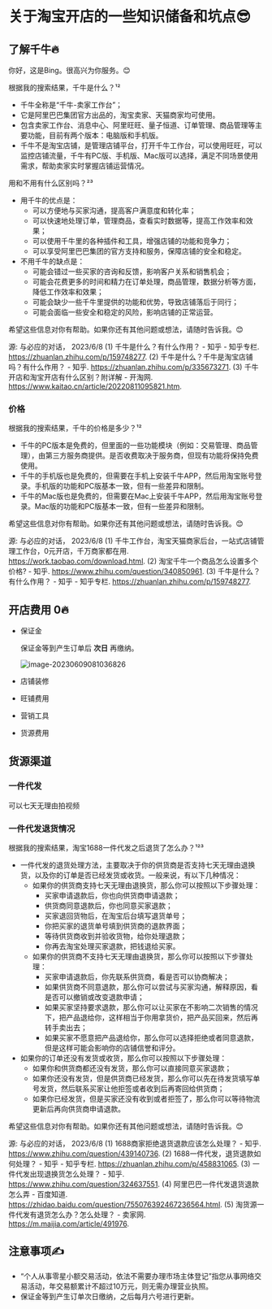 # 关于淘宝开店的一些知识储备和坑点😎

## 了解千牛🔥

你好，这是Bing。很高兴为你服务。😊

根据我的搜索结果，千牛是什么？¹²

- 千牛全称是“千牛-卖家工作台”；
- 它是阿里巴巴集团官方出品的，淘宝卖家、天猫商家均可使用。
- 包含卖家工作台、消息中心、阿里旺旺、量子恒道、订单管理、商品管理等主要功能，目前有两个版本：电脑版和手机版。
- 千牛不是淘宝店铺，是管理店铺平台，打开千牛工作台，可以使用旺旺，可以监控店铺流量，千牛有PC版、手机版、Mac版可以选择，满足不同场景使用需求，帮助卖家实时掌握店铺运营情况。

用和不用有什么区别吗？²³

- 用千牛的优点是：
  - 可以方便地与买家沟通，提高客户满意度和转化率；
  - 可以快速地处理订单，管理商品，查看实时数据等，提高工作效率和效果；
  - 可以使用千牛里的各种插件和工具，增强店铺的功能和竞争力；
  - 可以享受阿里巴巴集团的官方支持和服务，保障店铺的安全和稳定。
- 不用千牛的缺点是：
  - 可能会错过一些买家的咨询和反馈，影响客户关系和销售机会；
  - 可能会花费更多的时间和精力在订单处理，商品管理，数据分析等方面，降低工作效率和效果；
  - 可能会缺少一些千牛里提供的功能和优势，导致店铺落后于同行；
  - 可能会面临一些安全和稳定的风险，影响店铺的正常运营。

希望这些信息对你有帮助。如果你还有其他问题或想法，请随时告诉我。😊

源: 与必应的对话， 2023/6/8
(1) 千牛是什么？有什么作用？ - 知乎 - 知乎专栏. https://zhuanlan.zhihu.com/p/159748277.
(2) 千牛是什么？千牛是淘宝店铺吗？有什么作用？ - 知乎. https://zhuanlan.zhihu.com/p/335673271.
(3) 千牛开店和淘宝开店有什么区别？附详解 - 开淘网. https://www.kaitao.cn/article/20220811095821.htm.

### 价格

根据我的搜索结果，千牛的价格是多少？¹²

- 千牛的PC版本是免费的，但里面的一些功能模块（例如：交易管理、商品管理），由第三方服务商提供。是否收费取决于服务商，但现有功能将保持免费使用。
- 千牛的手机版也是免费的，但需要在手机上安装千牛APP，然后用淘宝账号登录。手机版的功能和PC版基本一致，但有一些差异和限制。
- 千牛的Mac版也是免费的，但需要在Mac上安装千牛APP，然后用淘宝账号登录。Mac版的功能和PC版基本一致，但有一些差异和限制。

希望这些信息对你有帮助。如果你还有其他问题或想法，请随时告诉我。😊

源: 与必应的对话， 2023/6/8
(1) 千牛工作台，淘宝天猫商家后台，一站式店铺管理工作台，0元开店，千万商家都在用. https://work.taobao.com/download.html.
(2) 淘宝千牛一个商品怎么设置多个价格? - 知乎. https://www.zhihu.com/question/340850961.
(3) 千牛是什么？有什么作用？ - 知乎 - 知乎专栏. https://zhuanlan.zhihu.com/p/159748277.

## 开店费用 0🔥

- 保证金

  保证金等到产生订单后 **次日** 再缴纳。

  ![image-20230609081036826](C:\Users\景柯\AppData\Roaming\Typora\typora-user-images\image-20230609081036826.png)

- 店铺装修

- 旺铺费用

- 营销工具

- 货源费用

## 货源渠道

### 一件代发

可以七天无理由拍视频

### 一件代发退货情况

根据我的搜索结果，淘宝1688一件代发之后退货了怎么办？¹²³

- 一件代发的退货处理方法，主要取决于你的供货商是否支持七天无理由退换货，以及你的订单是否已经发货或收货。一般来说，有以下几种情况：
  - 如果你的供货商支持七天无理由退换货，那么你可以按照以下步骤处理：
    - 买家申请退款后，你也向供货商申请退款；
    - 供货商同意退款后，你也同意买家退款；
    - 买家退回货物后，在淘宝后台填写退货单号；
    - 你把买家的退货单号填到供货商的退款界面；
    - 等待供货商收到并验收货物，给你处理退款；
    - 你再去淘宝处理买家退款，把钱退给买家。
  - 如果你的供货商不支持七天无理由退换货，那么你可以按照以下步骤处理：
    - 买家申请退款后，你先联系供货商，看是否可以协商解决；
    - 如果供货商不同意退款，那么你可以尝试与买家沟通，解释原因，看是否可以撤销或改变退款申请；
    - 如果买家坚持要求退款，那么你可以让买家在不影响二次销售的情况下，把产品退给你，这样相当于你用拿货价，把产品买回来，然后再转手卖出去；
    - 如果买家不愿意把产品退给你，那么你可以选择拒绝或者同意退款，但是这样可能会影响你的店铺信誉和评分。
- 如果你的订单还没有发货或收货，那么你可以按照以下步骤处理：
  - 如果你和供货商都还没有发货，那么你可以直接同意买家退款；
  - 如果你还没有发货，但是供货商已经发货，那么你可以先在待发货填写单号发货，然后联系买家让他拒签或者收到后再寄回给供货商；
  - 如果你已经发货，但是买家还没有收到或者拒签了，那么你可以等待物流更新后再向供货商申请退款。

希望这些信息对你有帮助。如果你还有其他问题或想法，请随时告诉我。😊

源: 与必应的对话， 2023/6/8
(1) 1688商家拒绝退货退款应该怎么处理？ - 知乎. https://www.zhihu.com/question/439140736.
(2) 1688一件代发，退货退款如何处理？ - 知乎 - 知乎专栏. https://zhuanlan.zhihu.com/p/458831065.
(3) 一件代发出现退换货怎么处理？ - 知乎. https://www.zhihu.com/question/324637551.
(4) 阿里巴巴一件代发退货退款怎么弄 - 百度知道. https://zhidao.baidu.com/question/755076392467236564.html.
(5) 淘货源一件代发有退货怎么办？怎么处理？ - 卖家网. https://m.maijia.com/article/491976.





## 注意事项✍️

- “个人从事零星小额交易活动，依法不需要办理市场主体登记”指您从事网络交易活动，年交易额累计不超过10万元，则无需办理营业执照。
- 保证金等到产生订单次日缴纳，之后每月六号进行更新。
